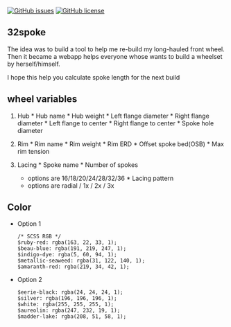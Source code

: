 [![GitHub issues](https://img.shields.io/github/issues/kimchirice/32spoke-v2)](https://github.com/kimchirice/32spoke-v2/issues)
[![GitHub license](https://img.shields.io/github/license/kimchirice/32spoke-v2)](https://github.com/kimchirice/32spoke-v2)

## 32spoke
The idea was to build a tool to help me re-build my long-hauled front wheel. Then it became a webapp helps everyone whose wants to build a wheelset by herself/himself. 

I hope this help you calculate spoke length for the next build


## wheel variables
  1. Hub
    * Hub name
    * Hub weight
    * Left flange diameter
    * Right flange diameter
    * Left flange to center
    * Right flange to center 
    * Spoke hole diameter
 
  2. Rim
    * Rim name
    * Rim weight
    * Rim ERD
    * Offset spoke bed(OSB)
    * Max rim tension
    
  3. Lacing
    * Spoke name
    * Number of spokes
      - options are 16/18/20/24/28/32/36
    * Lacing pattern
      - options are radial / 1x / 2x / 3x
      
      
    
## Color
- Option 1
  ```
  /* SCSS RGB */
  $ruby-red: rgba(163, 22, 33, 1);
  $beau-blue: rgba(191, 219, 247, 1);
  $indigo-dye: rgba(5, 60, 94, 1);
  $metallic-seaweed: rgba(31, 122, 140, 1);
  $amaranth-red: rgba(219, 34, 42, 1);
  ```
- Option 2
  ```
  $eerie-black: rgba(24, 24, 24, 1);
  $silver: rgba(196, 196, 196, 1);
  $white: rgba(255, 255, 255, 1);
  $aureolin: rgba(247, 232, 19, 1);
  $madder-lake: rgba(208, 51, 58, 1);
  ```
